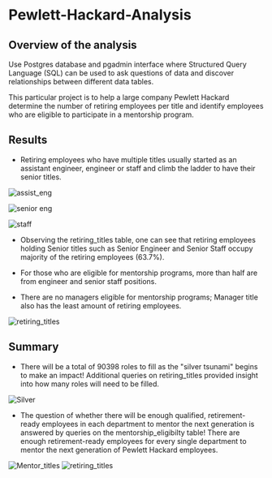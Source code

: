 # Pewlett-Hackard-Analysis

## Overview of the analysis
Use Postgres database and pgadmin interface where Structured Query Language (SQL) can be used to ask questions of data and discover relationships between different data tables.

This particular project is to help a large company Pewlett Hackard determine the number of retiring employees per title and identify employees who are eligible to participate in a mentorship program. 

## Results
- Retiring employees who have multiple titles usually started as an assistant engineer, engineer or staff and climb the ladder to have their senior titles. 

![assist_eng](https://user-images.githubusercontent.com/84931545/128621844-cefbd899-b373-468a-892f-5c21a9fc9ad0.PNG)

![senior eng](https://user-images.githubusercontent.com/84931545/128621847-d5f0b2a4-596e-412f-9a6f-48c51a87ea87.PNG)

![staff](https://user-images.githubusercontent.com/84931545/128621848-dcdc2562-5292-4f3c-abdb-76811be55e5a.PNG)

- Observing the retiring_titles table, one can see that retiring employees holding Senior titles such as Senior Engineer and Senior Staff occupy majority of the retiring employees (63.7%).

- For those who are eligible for mentorship programs, more than half are from engineer and senior staff positions. 

- There are no managers eligible for mentorship programs; Manager title also has the least amount of retiring employees.

![retiring_titles](https://user-images.githubusercontent.com/84931545/128621855-631ed922-cef8-4dba-b9b1-dbc48592d604.PNG)


## Summary
- There will be a total of 90398 roles to fill as the "silver tsunami" begins to make an impact! Additional queries on retiring_titles provided insight into how many roles will need to be filled.

![Silver](https://user-images.githubusercontent.com/84931545/128621883-d0c1dcf8-63ec-4dd1-b236-75d717191348.PNG)

- The question of whether there will be enough qualified, retirement-ready employees in each department to mentor the next generation is answered by queries on the mentorship_eligibilty table! There are enough retirement-ready employees for every single department to mentor the next generation of Pewlett Hackard employees.

![Mentor_titles](https://user-images.githubusercontent.com/84931545/128621885-f2daa265-3782-4f39-a5bc-3b591db8c6ce.PNG)
![retiring_titles](https://user-images.githubusercontent.com/84931545/128621895-3ff7a8be-a655-4df6-8bfa-750bc8b50243.PNG)
